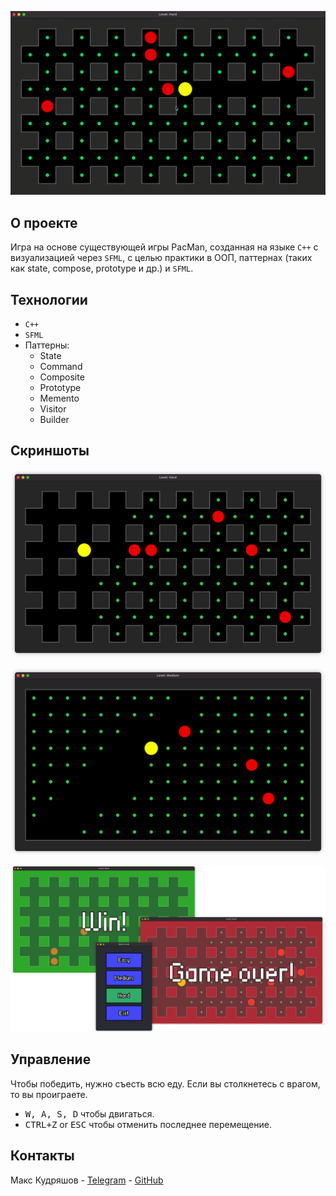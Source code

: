 <p align="left"><img src="images/gif.gif" width="600px"></p>

## О проекте

Игра на основе существующей игры PacMan, созданная на языке `C++` с визуализацией через `SFML`, с целью практики в ООП,
паттернах (таких как
state, compose, prototype и др.) и `SFML`.

## Технологии

- `C++`
- `SFML`
- Паттерны:
    - State
    - Command
    - Composite
    - Prototype
    - Memento
    - Visitor
    - Builder

## Скриншоты

<p align="left"><img src="images/hard.png" width="600px"></p>
<p align="left"><img src="images/medium.png" width="600px"></p>
<p align="left"><img src="images/mix.png" width="800px"></p>

## Управление

Чтобы победить, нужно съесть всю еду. Если вы столкнетесь с врагом, то вы проиграете.

- <kbd>W, A, S, D</kbd> чтобы двигаться.
- <kbd>CTRL+Z</kbd> or <kbd>ESC</kbd> чтобы отменить последнее перемещение.

## Контакты

Макс Кудряшов - [Telegram](https://t.me/kudrmax) - [GitHub](https://github.com/kudrmax)
